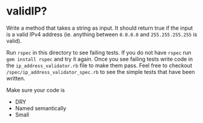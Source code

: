 # validIP?

Write a method that takes a string as input. It should return true if
the input is a valid IPv4 address (ie. anything between `0.0.0.0` and
`255.255.255.255` is valid).

Run `rspec` in this directory to see failing tests. If you do not have `rspec` run `gem install rspec` and try it again. Once you see failing tests write code in the `ip_address_validator.rb` file to make them pass. Feel free to checkout `/spec/ip_address_validator_spec.rb` to see the simple tests that have been written.

Make sure your code is
* DRY
* Named semantically
* Small
